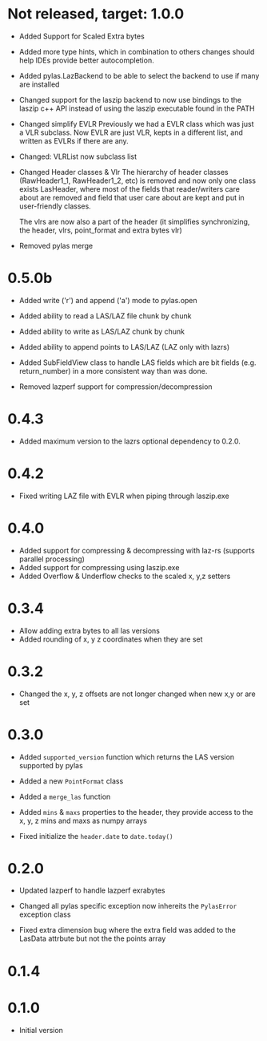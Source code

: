 # Not released, target: 1.0.0

 - Added Support for Scaled Extra bytes
 
 - Added more type hints, which in combination to others changes
   should help IDEs provide better autocompletion.
   
 - Added pylas.LazBackend to be able to select the backend to use if
   many are installed

 - Changed support for the laszip backend to now use
   bindings to the laszip c++ API instead of using
   the laszip executable found in the PATH

 - Changed simplify EVLR
    Previously we had a EVLR class which was just a VLR subclass.
    Now EVLR are just VLR, kepts in a different list, and written
    as EVLRs if there are any.

 - Changed: VLRList now subclass list
  
 - Changed Header classes & Vlr
    The hierarchy of header classes (RawHeader1_1, RawHeader1_2, etc)
    is removed and now only one class exists LasHeader, where most
    of the fields that reader/writers care about are removed and
    field that user care about are kept and put in user-friendly classes.

    The vlrs are now also a part of the header
    (it simplifies synchronizing, the header, vlrs, point_format and extra bytes vlr)
   
 - Removed pylas merge


# 0.5.0b
 
 - Added write ('r') and append ('a') mode to pylas.open
 - Added ability to read a LAS/LAZ file chunk by chunk
 - Added ability to write as LAS/LAZ chunk by chunk
 - Added ability to append points to LAS/LAZ (LAZ only with lazrs)

 - Added SubFieldView class to handle LAS fields which are bit fields
   (e.g. return_number) in a more consistent way than was done.

 - Removed lazperf support for compression/decompression
 

# 0.4.3

 - Added maximum version to the lazrs optional dependency to 0.2.0.

# 0.4.2

  - Fixed writing LAZ file with EVLR when piping through laszip.exe

# 0.4.0

  - Added support for compressing & decompressing with laz-rs (supports parallel processing)
  - Added support for compressing using laszip.exe
  - Added Overflow & Underflow checks to the scaled x, y,z setters

# 0.3.4
    
  - Allow adding extra bytes to all las versions
  - Added rounding of x, y z coordinates when they are set
    
# 0.3.2

  - Changed the x, y, z offsets are not longer changed when new x,y or
    are set
    
# 0.3.0

  - Added `supported_version` function which returns the LAS version
           supported by pylas
  - Added a new `PointFormat` class
  - Added a `merge_las` function
  - Added `mins` & `maxs` properties to the header, they
           provide access to the x, y, z mins and maxs as numpy arrays
     
  - Fixed initialize the `header.date` to `date.today()`

# 0.2.0

  - Updated lazperf to handle lazperf exrabytes 

  - Changed all pylas specific exception now inhereits the `PylasError`
    exception class

  - Fixed extra dimension bug where the extra field was added to
    the LasData attrbute but not the the points array


# 0.1.4
  
# 0.1.0
  
  - Initial version


